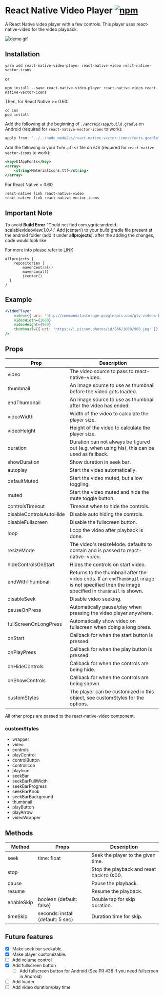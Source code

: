 # React Native Video Player [![npm][npm-image]][npm-url]

[npm-image]: https://img.shields.io/npm/v/react-native-video-player.svg
[npm-url]: https://www.npmjs.com/package/react-native-video-player

A React Native video player with a few controls. This player uses
react-native-video for the video playback.


![demo gif](https://raw.githubusercontent.com/cornedor/react-native-video-player/master/demo.gif "Demo GIF")

## Installation

```
yarn add react-native-video-player react-native-video react-native-vector-icons
```

or
```
npm install --save react-native-video-player react-native-video react-native-vector-icons
```

Then, for React Native >= 0.60:
```
cd ios
pod install
```

Add the following at the beginning of `./android/app/build.gradle` on Android (required for `react-native-vector-icons` to work):
```gradle
apply from: "../../node_modules/react-native-vector-icons/fonts.gradle"
```

Add the following in your `Info.plist` file on iOS (required for `react-native-vector-icons` to work):

```xml
<key>UIAppFonts</key>
<array>
	<string>MaterialIcons.ttf</string>
</array>
```

For React Native < 0.60
```
react-native link react-native-video
react-native link react-native-vector-icons
```
## Important Note
To avoid **Build Error** "Could not find com.yqritc:android-scalablevideoview:1.0.4."
Add jcenter() to your build.gradle file present at the android folder (add it under **allprojects**).
after the adding the changes, code would look like

For more info please refer to [LINK](https://stackoverflow.com/questions/68835157/error-when-trying-to-run-my-react-native-app-on-android)
```
allprojects {
    repositories {
        mavenCentral()
        mavenLocal()
        jcenter()
  }
}

```

## Example

```jsx
<VideoPlayer
    video={{ uri: 'http://commondatastorage.googleapis.com/gtv-videos-bucket/sample/BigBuckBunny.mp4' }}
    videoWidth={1600}
    videoHeight={900}
    thumbnail={{ uri: 'https://i.picsum.photos/id/866/1600/900.jpg' }}
/>
```

## Props

| Prop                    | Description                                                                                 |
|-------------------------|---------------------------------------------------------------------------------------------|
| video                   | The video source to pass to react-native-video.                                             |
| thumbnail               | An Image source to use as thumbnail before the video gets loaded.                           |
| endThumbnail            | An Image source to use as thumbnail after the video has ended.                              |
| videoWidth              | Width of the video to calculate the player size.                                            |
| videoHeight             | Height of the video to calculate the player size.                                           |
| duration                | Duration can not always be figured out (e.g. when using hls), this can be used as fallback. |
| showDuration            | Show duration in seek bar.                                                                  |
| autoplay                | Start the video automatically.                                                              |
| defaultMuted            | Start the video muted, but allow toggling.                                                  |
| muted                   | Start the video muted and hide the mute toggle button.                                      |
| controlsTimeout         | Timeout when to hide the controls.                                                          |
| disableControlsAutoHide | Disable auto hiding the controls.                                                           |
| disableFullscreen       | Disable the fullscreen button.                                                              |
| loop                    | Loop the video after playback is done.                                                      |
| resizeMode              | The video's resizeMode. defaults to contain and is passed to react-native-video.            |
| hideControlsOnStart     | Hides the controls on start video.                                                          |
| endWithThumbnail        | Returns to the thumbnail after the video ends. If an `endThumbnail` image is not specified then the image specified in `thumbnail` is shown.                                              |
| disableSeek             | Disable video seeking.                                                                      |
| pauseOnPress            | Automatically pause/play when pressing the video player anywhere.                           |
| fullScreenOnLongPress   | Automatically show video on fullscreen when doing a long press.                             |
| onStart                 | Callback for when the start button is pressed.                                              |
| onPlayPress             | Callback for when the play button is pressed.                                               |
| onHideControls          | Callback for when the controls are being hide.                                              |
| onShowControls          | Callback for when the controls are being shown.                                             |
| customStyles            | The player can be customized in this object, see customStyles for the options.              |

All other props are passed to the react-native-video component.

### customStyles

 - wrapper
 - video
 - controls
 - playControl
 - controlButton
 - controlIcon
 - playIcon
 - seekBar
 - seekBarFullWidth
 - seekBarProgress
 - seekBarKnob
 - seekBarBackground
 - thumbnail
 - playButton
 - playArrow
 - videoWrapper

## Methods

| Method                  | Props           | Description                                                               |
|-------------------------|-----------------|---------------------------------------------------------------------------|
| seek                    | time: float     | Seek the player to the given time.                                        |
| stop                    |                 | Stop the playback and reset back to 0:00.                                 |
| pause                   |                 | Pause the playback.                                                       |
| resume                  |                 | Resume the playback.                                                      |
| enableSkip              | boolean (default: false)  | Double tap for skip duration.                                     |
| timeSkip                | seconds: install (default: 5 sec)  | Duration time for skip.                                     |

## Future features

- [X] Make seek bar seekable.
- [x] Make player customizable.
- [ ] Add volume control
- [X] Add fullscreen button
  - [ ] Add fullscreen button for Android (See PR #38 if you need fullscreen in Android)
- [ ] Add loader
- [ ] Add video duration/play time

